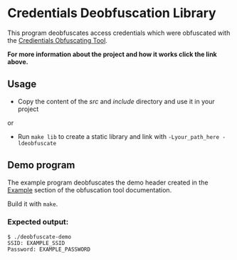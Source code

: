 # Credentials Deobfuscation Library
This program deobfuscates access credentials which were obfuscated with the [Credientials Obfuscating Tool](https://github.com/execvpe/credentials-obfuscating-tool).

**For more information about the project and how it works click the link above.**

## Usage

- Copy the content of the *src* and *include* directory and use it in your project

or

- Run ```make lib``` to create a static library and link with ```-Lyour_path_here -ldeobfuscate```

## Demo program

The example program deobfuscates the demo header created in the [Example](https://github.com/execvpe/credentials-obfuscating-tool#example) section of the obfuscation tool documentation.

Build it with ```make```.

### Expected output:
```
$ ./deobfuscate-demo
SSID: EXAMPLE_SSID
Password: EXAMPLE_PASSWORD
```
